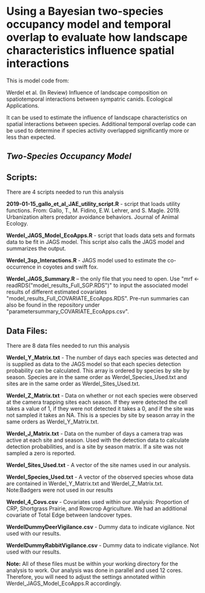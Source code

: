 # Using a Bayesian two-species occupancy model and temporal overlap to evaluate how landscape characteristics influence spatial interactions

This is model code from:

Werdel et al. (In Review) Influence of landscape composition on spatiotemporal interactions between sympatric canids. Ecological Applications.

It can be used to estimate the influence of landscape characteristics on spatial interactions between species. Additional temporal overlap code can be used to determine if species activity overlapped significantly more or less than expected.

## ***Two-Species Occupancy Model***

## **Scripts:**
There are 4 scripts needed to run this analysis

**2019-01-15_gallo_et_al_JAE_utility_script.R** - script that loads utility functions. From: Gallo, T., M. Fidino, E.W. Lehrer, and S. Magle. 2019. Urbanization alters predator avoidance behaviors. Journal of Animal Ecology.

**Werdel_JAGS_Model_EcoApps.R** - script that loads data sets and formats data to be fit in JAGS model. This script also calls the JAGS model and summarizes the output.

**Werdel_3sp_Interactions.R** - JAGS model used to estimate the co-occurrence in coyotes and swift fox.

**Werdel_JAGS_Summary.R** – the only file that you need to open. Use "mrf <- readRDS("model_results_Full_SGP.RDS")" to input the associated model results of different estimated covariates "model_results_Full_COVARIATE_EcoApps.RDS". Pre-run summaries can also be found in the repository under "parametersummary_COVARIATE_EcoApps.csv".


## **Data Files:**
There are 8 data files needed to run this analysis

**Werdel_Y_Matrix.txt** - The number of days each species was detected and is supplied as data to the JAGS model so that each species detection probability can be calculated. This array is ordered by species by site by season. Species are in the same order as Werdel_Species_Used.txt and sites are in the same order as Werdel_Sites_Used.txt.

**Werdel_Z_Matrix.txt** - Data on whether or not each species were observed at the camera trapping sites each season. If they were detected the cell takes a value of 1, if they were not detected it takes a 0, and if the site was not sampled it takes an NA. This is a species by site by season array in the same orders as Werdel_Y_Matrix.txt.

**Werdel_J_Matrix.txt** - Data on the number of days a camera trap was active at each site and season. Used with the detection data to calculate detection probabilities, and is a site by season matrix. If a site was not sampled a zero is reported.

**Werdel_Sites_Used.txt** - A vector of the site names used in our analysis. 

**Werdel_Species_Used.txt** - A vector of the observed species whose data are contained in Werdel_Y_Matrix.txt and Werdel_Z_Matrix.txt. Note:Badgers were not used in our results

**Werdel_4_Covs.csv** - Covariates used within our analysis: Proportion of CRP, Shortgrass Prairie, and Rowcrop Agriculture. We had an additional covariate of Total Edge between landcover types.

**WerdelDummyDeerVigilance.csv** - Dummy data to indicate vigilance. Not used with our results.

**WerdelDummyRabbitVigilance.csv** - Dummy data to indicate vigilance. Not used with our results.

**Note:** All of these files must be within your working directory for the analysis to work. Our analysis was done in parallel and used 12 cores. Therefore, you will need to adjust the settings annotated within Werdel_JAGS_Model_EcoApps.R accordingly.

